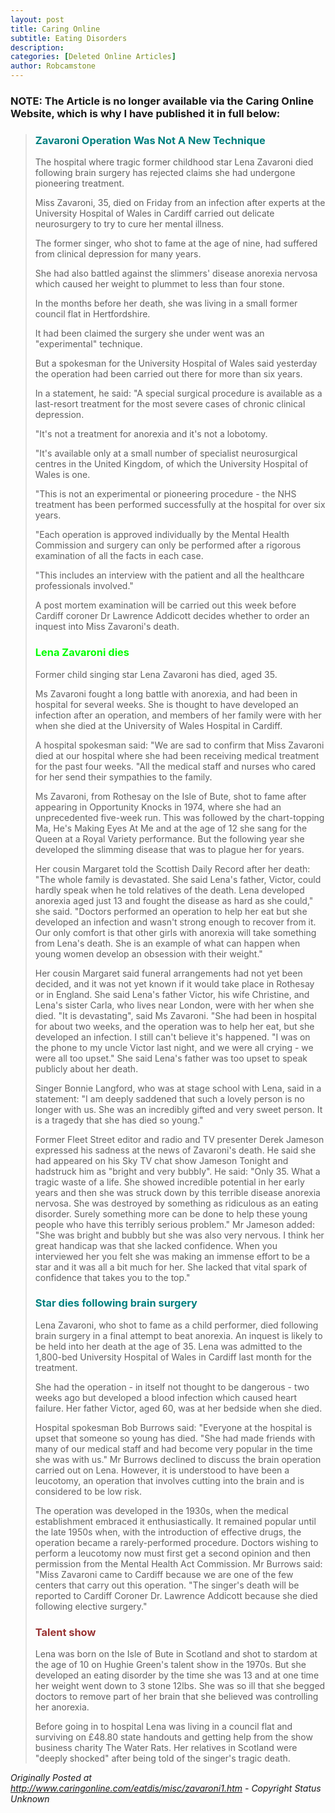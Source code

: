 ```yaml
---
layout: post
title: Caring Online
subtitle: Eating Disorders
description: 
categories: [Deleted Online Articles]
author: Robcamstone
---
```


### **NOTE:** The Article is no longer available via the Caring Online Website, which is why I have published it in full below:

<blockquote>
<h3 style="font-weight:bold;color:#008080;">Zavaroni Operation Was Not A New Technique</h3>

<p>The hospital where tragic former childhood star Lena Zavaroni died following brain surgery has rejected claims she had undergone pioneering treatment.</p>

<p>Miss Zavaroni, 35, died on Friday from an infection after experts at the University Hospital of Wales in Cardiff carried out delicate neurosurgery to try to cure her mental illness.</p>

<p>The former singer, who shot to fame at the age of nine, had suffered from clinical depression for many years.</p>

<p>She had also battled against the slimmers' disease anorexia nervosa which caused her weight to plummet to less than four stone.</p>

<p>In the months before her death, she was living in a small former council flat in Hertfordshire.</p>

<p>It had been claimed the surgery she under went was an "experimental" technique.</p>

<p>But a spokesman for the University Hospital of Wales said yesterday the operation had been carried out there for more than six years.</p>

<p>In a statement, he said: "A special surgical procedure is available as a last-resort treatment for the most severe cases of chronic clinical depression.</p>

<p>"It's not a treatment for anorexia and it's not a lobotomy.</p>

<p>"It's available only at a small number of specialist neurosurgical centres in the United Kingdom, of which the University Hospital of Wales is one.</p>

<p>"This is not an experimental or pioneering procedure - the NHS treatment has been performed successfully at the hospital for over six years.</p>

<p>"Each operation is approved individually by the Mental Health Commission and surgery can only be performed after a rigorous examination of all the facts in each case.</p>

<p>"This includes an interview with the patient and all the healthcare professionals involved."</p>

<p>A post mortem examination will be carried out this week before Cardiff coroner Dr Lawrence Addicott decides whether to order an inquest into Miss Zavaroni's death.</p>

<h3 style="font-weight:bold;color:#00ff00;">Lena Zavaroni dies</h3>

<p>Former child singing star Lena Zavaroni has died, aged 35.</p>

<p>Ms Zavaroni fought a long battle with anorexia, and had been in hospital for several weeks. She is thought to have developed an infection after an operation, and members of her family were with her when she died at the University of Wales Hospital in Cardiff.</p>

<p>A hospital spokesman said: "We are sad to confirm that Miss Zavaroni died at our hospital where she had been receiving medical treatment for the past four weeks. "All the medical staff and nurses who cared for her send their sympathies to the family.</p>

<p>Ms Zavaroni, from Rothesay on the Isle of Bute, shot to fame after appearing in Opportunity Knocks in 1974, where she had an unprecedented five-week run. This was followed by the chart-topping Ma, He's Making Eyes At Me and at the age of 12 she sang for the Queen at a Royal Variety performance. But the following year she developed the slimming disease that was to plague her for years.</p>

<p>Her cousin Margaret told the Scottish Daily Record after her death: "The whole family is devastated. She said Lena's father, Victor, could hardly speak when he told relatives of the death. Lena developed anorexia aged just 13 and fought the disease as hard as she could," she said. "Doctors performed an operation to help her eat but she developed an infection and wasn't strong enough to recover from it. Our only comfort is that other girls with anorexia will take something from Lena's death. She is an example of what can happen when young women develop an obsession with their weight."</p>

<p>Her cousin Margaret said funeral arrangements had not yet been decided, and it was not yet known if it would take place in Rothesay or in England. She said Lena's father Victor, his wife Christine, and Lena's sister Carla, who lives near London, were with her when she died. "It is devastating", said Ms Zavaroni. "She had been in hospital for about two weeks, and the operation was to help her eat, but she developed an infection. I still can't believe it's happened. "I was on the phone to my uncle Victor last night, and we were all crying - we were all too upset." She said Lena's father was too upset to speak publicly about her death.</p>

<p>Singer Bonnie Langford, who was at stage school with Lena, said in a statement: "I am deeply saddened that such a lovely person is no longer with us. She was an incredibly gifted and very sweet person. It is a tragedy that she has died so young."</p>

<p>Former Fleet Street editor and radio and TV presenter Derek Jameson expressed his sadness at the news of Zavaroni's death. He said she had appeared on his Sky TV chat show Jameson Tonight and hadstruck him as "bright and very bubbly". He said: "Only 35. What a tragic waste of a life. She showed incredible potential in her early years and then she was struck down by this terrible disease anorexia nervosa. She was destroyed by something as ridiculous as an eating disorder. Surely something more can be done to help these young people who have this terribly serious problem." Mr Jameson added: "She was bright and bubbly but she was also very nervous. I think her great handicap was that she lacked confidence. When you interviewed her you felt she was making an immense effort to be a star and it was all a bit much for her. She lacked that vital spark of confidence that takes you to the top."</p>

<h3 style="font-weight:bold;color:#008080;">Star dies following brain surgery</h3>

<p>Lena Zavaroni, who shot to fame as a child performer, died following brain surgery in a final attempt to beat anorexia. An inquest is likely to be held into her death at the age of 35. Lena was admitted to the 1,800-bed University Hospital of Wales in Cardiff last month for the treatment.</p>

<p>She had the operation - in itself not thought to be dangerous - two weeks ago but developed a blood infection which caused heart failure. Her father Victor, aged 60, was at her bedside when she died.</p>

<p>Hospital spokesman Bob Burrows said: "Everyone at the hospital is upset that someone so young has died.  "She had made friends with many of our medical staff and had become very popular in the time she was with us." Mr Burrows declined to discuss the brain operation carried out on Lena. However, it is understood to have been a leucotomy, an operation that involves cutting into the brain and is considered to be low risk.</p>

<p>The operation was developed in the 1930s, when the medical establishment embraced it enthusiastically. It remained popular until the late 1950s when, with the introduction of effective drugs, the operation became a rarely-performed procedure. Doctors wishing to perform a leucotomy now must first get a second opinion and then permission from the Mental Health Act Commission. Mr Burrows said: "Miss Zavaroni came to Cardiff because we are one of the few centers that carry out this operation.  "The singer's death will be reported to Cardiff Coroner Dr. Lawrence Addicott because she died following elective surgery."</p>

<h3 style="font-weight:bold;color:#993333;">Talent show</h3>

<p>Lena was born on the Isle of Bute in Scotland and shot to stardom at the age of 10 on Hughie Green's talent show in the 1970s. But she developed an eating disorder by the time she was 13 and at one time her weight went down to 3 stone 12lbs. She was so ill that she begged doctors to remove part of her brain that she believed was controlling her anorexia.</p>

<p>Before going in to hospital Lena was living in a council flat and surviving on £48.80 state handouts and getting help from the show business charity The Water Rats.  Her relatives in Scotland were "deeply shocked" after being told of the singer's tragic death.</p>
</blockquote>

<cite>Originally Posted at http://www.caringonline.com/eatdis/misc/zavaroni1.htm - Copyright Status Unknown</cite>


